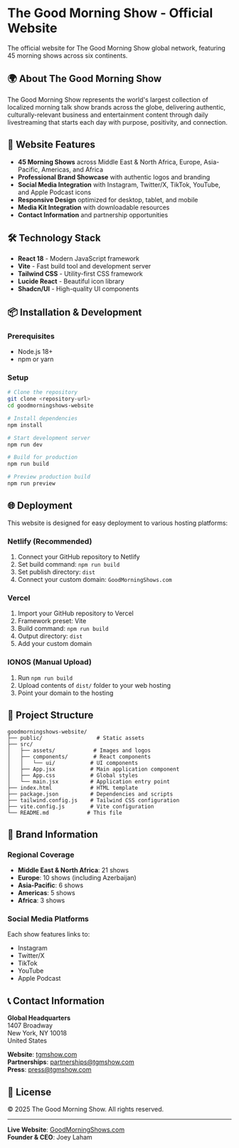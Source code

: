 # The Good Morning Show - Official Website

The official website for The Good Morning Show global network, featuring 45 morning shows across six continents.

## 🌍 About The Good Morning Show

The Good Morning Show represents the world's largest collection of localized morning talk show brands across the globe, delivering authentic, culturally-relevant business and entertainment content through daily livestreaming that starts each day with purpose, positivity, and connection.

## 🚀 Website Features

- **45 Morning Shows** across Middle East & North Africa, Europe, Asia-Pacific, Americas, and Africa
- **Professional Brand Showcase** with authentic logos and branding
- **Social Media Integration** with Instagram, Twitter/X, TikTok, YouTube, and Apple Podcast icons
- **Responsive Design** optimized for desktop, tablet, and mobile
- **Media Kit Integration** with downloadable resources
- **Contact Information** and partnership opportunities

## 🛠 Technology Stack

- **React 18** - Modern JavaScript framework
- **Vite** - Fast build tool and development server
- **Tailwind CSS** - Utility-first CSS framework
- **Lucide React** - Beautiful icon library
- **Shadcn/UI** - High-quality UI components

## 📦 Installation & Development

### Prerequisites
- Node.js 18+ 
- npm or yarn

### Setup
```bash
# Clone the repository
git clone <repository-url>
cd goodmorningshows-website

# Install dependencies
npm install

# Start development server
npm run dev

# Build for production
npm run build

# Preview production build
npm run preview
```

## 🌐 Deployment

This website is designed for easy deployment to various hosting platforms:

### Netlify (Recommended)
1. Connect your GitHub repository to Netlify
2. Set build command: `npm run build`
3. Set publish directory: `dist`
4. Connect your custom domain: `GoodMorningShows.com`

### Vercel
1. Import your GitHub repository to Vercel
2. Framework preset: Vite
3. Build command: `npm run build`
4. Output directory: `dist`
5. Add your custom domain

### IONOS (Manual Upload)
1. Run `npm run build`
2. Upload contents of `dist/` folder to your web hosting
3. Point your domain to the hosting

## 📁 Project Structure

```
goodmorningshows-website/
├── public/                 # Static assets
├── src/
│   ├── assets/            # Images and logos
│   ├── components/        # React components
│   │   └── ui/           # UI components
│   ├── App.jsx           # Main application component
│   ├── App.css           # Global styles
│   └── main.jsx          # Application entry point
├── index.html            # HTML template
├── package.json          # Dependencies and scripts
├── tailwind.config.js    # Tailwind CSS configuration
├── vite.config.js        # Vite configuration
└── README.md            # This file
```

## 🎨 Brand Information

### Regional Coverage
- **Middle East & North Africa**: 21 shows
- **Europe**: 10 shows (including Azerbaijan)
- **Asia-Pacific**: 6 shows
- **Americas**: 5 shows
- **Africa**: 3 shows

### Social Media Platforms
Each show features links to:
- Instagram
- Twitter/X
- TikTok
- YouTube
- Apple Podcast

## 📞 Contact Information

**Global Headquarters**  
1407 Broadway  
New York, NY 10018  
United States

**Website**: [tgmshow.com](https://tgmshow.com)  
**Partnerships**: partnerships@tgmshow.com  
**Press**: press@tgmshow.com

## 📄 License

© 2025 The Good Morning Show. All rights reserved.

---

**Live Website**: [GoodMorningShows.com](https://goodmorningshows.com)  
**Founder & CEO**: Joey Laham

